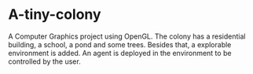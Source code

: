 # A-tiny-colony
A Computer Graphics project using OpenGL. The colony has a residential building, a school, a pond and some trees. Besides that, a explorable environment is added. An agent is deployed in the environment to be controlled by the user.
